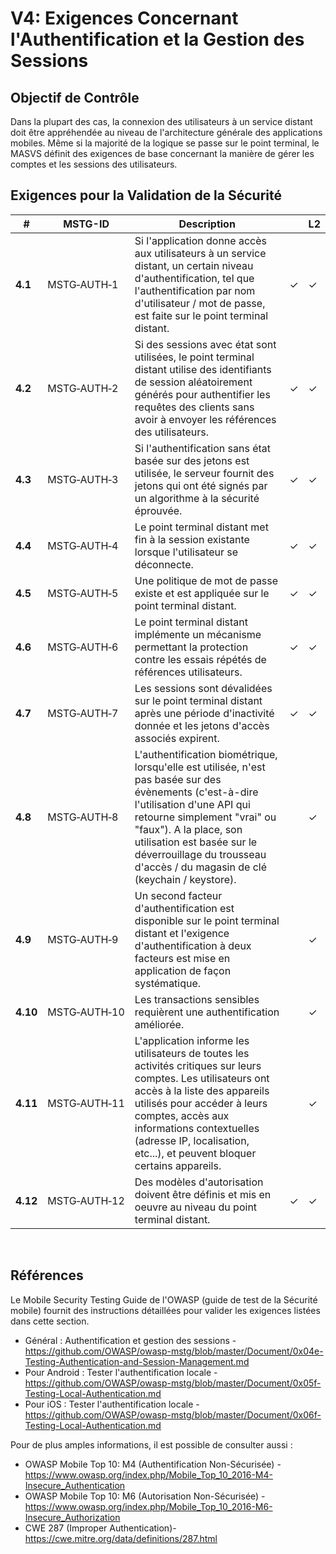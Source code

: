 # V4: Exigences Concernant l'Authentification et la Gestion des Sessions

## Objectif de Contrôle

Dans la plupart des cas, la connexion des utilisateurs à un service distant doit être appréhendée au niveau de l'architecture générale des applications mobiles. Même si la majorité de la logique se passe sur le point terminal, le MASVS définit des exigences de base concernant la manière de gérer les comptes et les sessions des utilisateurs.

## Exigences pour la Validation de la Sécurité

| # | MSTG-ID | Description || L2 |
| --- | --- | --- | --- | --- |
| **4.1** | MSTG‑AUTH‑1 | Si l'application donne accès aux utilisateurs à un service distant, un certain niveau d'authentification, tel que l'authentification par nom d'utilisateur / mot de passe, est faite sur le point terminal distant. | ✓ | ✓ |
| **4.2** | MSTG‑AUTH‑2 | Si des sessions avec état sont utilisées, le point terminal distant utilise des identifiants de session aléatoirement générés pour authentifier les requêtes des clients sans avoir à envoyer les références des utilisateurs.  | ✓ | ✓ |
| **4.3** | MSTG‑AUTH‑3 | Si l'authentification sans état basée sur des jetons est utilisée, le serveur fournit des jetons qui ont été signés par un algorithme à la sécurité éprouvée. | ✓ | ✓ |
| **4.4** | MSTG‑AUTH‑4 | Le point terminal distant met fin à la session existante lorsque l'utilisateur se déconnecte. | ✓ | ✓ |
| **4.5** | MSTG‑AUTH‑5 | Une politique de mot de passe existe et est appliquée sur le point terminal distant. | ✓ | ✓ |
| **4.6** | MSTG‑AUTH‑6 | Le point terminal distant implémente un mécanisme permettant la protection contre les essais répétés de références utilisateurs. | ✓ | ✓ |
| **4.7** | MSTG‑AUTH‑7 | Les sessions sont dévalidées sur le point terminal distant après une période d'inactivité donnée et les jetons d'accès associés expirent. | ✓ | ✓ |
| **4.8** | MSTG‑AUTH‑8 | L'authentification biométrique, lorsqu'elle est utilisée, n'est pas basée sur des évènements (c'est-à-dire l'utilisation d'une API qui retourne simplement "vrai" ou "faux"). A la place, son utilisation est basée sur le déverrouillage du trousseau d'accès / du magasin de clé (keychain / keystore). |   | ✓ |
| **4.9** | MSTG‑AUTH‑9 | Un second facteur d'authentification est disponible sur le point terminal distant et l'exigence d'authentification à deux facteurs est mise en application de façon systématique.  |   | ✓ |
| **4.10** | MSTG‑AUTH‑10 | Les transactions sensibles requièrent une authentification améliorée.  |   | ✓ |
| **4.11** | MSTG‑AUTH‑11 | L'application informe les utilisateurs de toutes les activités critiques sur leurs comptes. Les utilisateurs ont accès à la liste des appareils utilisés pour accéder à leurs comptes, accès aux informations contextuelles (adresse IP, localisation, etc...), et peuvent bloquer certains appareils. |  | ✓ |
| **4.12** | MSTG‑AUTH‑12 | Des modèles d'autorisation doivent être définis et mis en oeuvre au niveau du point terminal distant. | ✓ | ✓ |

<br/>

## Références

Le Mobile Security Testing Guide de l'OWASP (guide de test de la Sécurité mobile) fournit des instructions détaillées pour valider les exigences listées dans cette section.

- Général : Authentification et gestion des sessions - <https://github.com/OWASP/owasp-mstg/blob/master/Document/0x04e-Testing-Authentication-and-Session-Management.md>
- Pour Android : Tester l'authentification locale - <https://github.com/OWASP/owasp-mstg/blob/master/Document/0x05f-Testing-Local-Authentication.md>
- Pour iOS : Tester l'authentification locale - <https://github.com/OWASP/owasp-mstg/blob/master/Document/0x06f-Testing-Local-Authentication.md>

Pour de plus amples informations, il est possible de consulter aussi :

- OWASP Mobile Top 10: M4 (Authentification Non-Sécurisée) - <https://www.owasp.org/index.php/Mobile_Top_10_2016-M4-Insecure_Authentication>
- OWASP Mobile Top 10: M6 (Autorisation Non-Sécurisée) - <https://www.owasp.org/index.php/Mobile_Top_10_2016-M6-Insecure_Authorization>
- CWE 287 (Improper Authentication)- <https://cwe.mitre.org/data/definitions/287.html>
